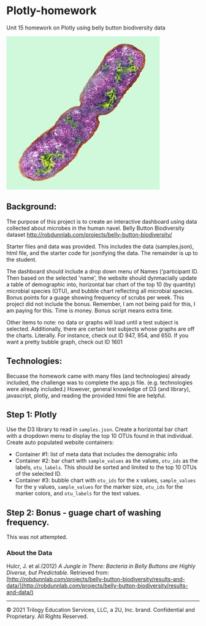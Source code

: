 # Plotly-homework
Unit 15 homework on Plotly using belly button biodiversity data

![Bacteria by filterforge.com](Images/bacteria.jpg)

## Background:
The purpose of this project is to create an interactive dashboard using data collected about microbes in the human navel.
Belly Button Biodiversity dataset http://robdunnlab.com/projects/belly-button-biodiversity/

Starter files and data was provided.  This includes the data (samples.json), html file, and the starter code for jsonifying the data.  The remainder is up to the student.

The dashboard should include a drop down menu of Names ('participant ID.  Then based on the selected 'name', the website should dynmacially update a table of demographic into, horizontal bar chart of the top 10 (by quantity) microbial species (OTU), and bubble chart reflecting all microbial species.  Bonus points for a guage showing frequency of scrubs per week.  This project did not include the bonus.  Remember, I am not being paid for this, I am paying for this.  Time is money.  Bonus script means extra time.

Other items to note: no data or graphs will load until a test subject is selected.  Additionally, there are certain test subjects whose graphs are off the charts.  Literally.  For instance, check out ID 947, 954, and 650.  If you want a pretty bubble graph, check out ID 1601

## Technologies:
Becuase the homework came with many files (and technologies) already included, the challenge was to complete the app.js file. (e.g. technologies were already included.) However, general knowledge of D3 (and library), javascript, plotly, and reading the provided html file are helpful.

## Step 1: Plotly

Use the D3 library to read in `samples.json`. Create a horizontal bar chart with a dropdown menu to display the top 10 OTUs found in that individual. Create auto populated website containers:
* Container #1: list of meta data that includes the demograhic info
* Container #2: bar chart with `sample_values` as the values, `otu_ids` as the labels, `otu_labels`.  This should be sorted and limited to the top 10 OTUs of the selected ID.
* Container #3: bubble chart with `otu_ids` for the x values, `sample_values` for the y values, `sample_values` for the marker size, `otu_ids` for the marker colors, and `otu_labels` for the text values.

## Step 2: Bonus - guage chart of washing frequency.
This was not attempted. 

### About the Data

Hulcr, J. et al.(2012) _A Jungle in There: Bacteria in Belly Buttons are Highly Diverse, but Predictable_. Retrieved from: [http://robdunnlab.com/projects/belly-button-biodiversity/results-and-data/](http://robdunnlab.com/projects/belly-button-biodiversity/results-and-data/)

- - -

© 2021 Trilogy Education Services, LLC, a 2U, Inc. brand. Confidential and Proprietary. All Rights Reserved.
